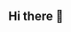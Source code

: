 ## Hi there 👋

<!--
**OverNick/OverNick** is a ✨ _special_ ✨ repository because its `README.md` (this file) appears on your GitHub profile.

Here are some ideas to get you started:

- 🔭 I’m currently working on ... Network Engineering freelance 
- 🌱 I’m currently learning ... Log Analysis using RegEx (Python, Bash etc.) Automation with Ansible 
- 👯 I’m looking to collaborate on ... Cybersecurity Penetration Testing 
- 🤔 I’m looking for help with ... understanding NIST framework and getting myself acquainted with IT Audit 
- 💬 Ask me about ... Computer Networking, 
- 📫 How to reach me: ...  
- 😄 Pronouns: ...
- ⚡ Fun fact: ...
-->
